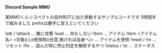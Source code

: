 **Discord Sample MMO**

某MMOくんリスペクトの自作BOTに似た挙動するサンプルコードです
5時間半で組みました
prefixは勝手に変えといてください

!atk / !attack ... 敵に攻撃
!wait ... 何もしない
!item ... アイテム
!item <アイテム名> <対象(i,t,e使用時)(任意,無ければ自身へ)> ... アイテムを使用
!reset / !re ... リセット
!fix ... 詰んだ時に停止判定を解除するやつ
!status / !st ... ステータス
